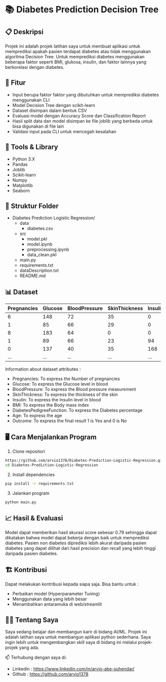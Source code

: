 # 📚 Diabetes Prediction Decision Tree

## 📋 Deskripsi
Projek ini adalah projek latihan saya untuk membuat aplikasi untuk memprediksi apakah pasien terdapat diabetes atau tidak menggunakan algoritma Decision Tree. Untuk memprediksi diabetes menggunakan beberapa faktor seperti BMI, glukosa, insulin, dan faktor lainnya yang berkorelasi dengan diabetes.

## 🚀 Fitur
- Input berupa faktor faktor yang dibutuhkan untuk memprediksi diabetes menggunakan CLI
- Model Decision Tree dengan scikit-learn
- Dataset disimpan dalam bentuk CSV
- Evaluasi model dengan Accuracy Score dan Classification Report
- Hasil split data dan model disimpan ke file joblib yang berbeda untuk bisa digunakan di file lain
- Validasi input pada CLI untuk mencegah kesalahan

## 🧠 Tools & Library
- Python 3.X
- Pandas
- Joblib
- Scikit-learn
- Numpy
- Matplotlib
- Seaborn

## 📁 Struktur Folder
- Diabetes Prediction Logistic Regression/
  - data
      - diabetes.csv
  - src
      - model.pkl
      - model.ipynb
      - preprocessing.ipynb
      - data_clean.pkl
  - main.py
  - requirements.txt
  - dataDescription.txt
  - README.md

 ## 📊 Dataset
| Pregnancies | Glucose     | BloodPressure | SkinThickness | Insulin     | BMI         | DiabetesPedigreeFunction | Age         | Outcome     |
|-------------|-------------|---------------|---------------|-------------|-------------|--------------------------|-------------|-------------|
| 6           | 148         | 72            | 35            | 0           | 33.6        | 0.627                    | 50          | 1           |
| 1           | 85          | 66            | 29            | 0           | 26.6        | 0.351                    | 31          | 0           |
| 8           | 183         | 64            | 0             | 0           | 23.3        | 0.672                    | 32          | 1           |
| 1           | 89          | 66            | 23            | 94          | 28.1        | 0.167                    | 21          | 0           |
| 0           | 137         | 40            | 35            | 168         | 43.1        | 2.288                    | 33          | 1           |
| ...         | ...         | ...           | ...           | ...         | ...         | ...                      | ...         | ...         |

Information about dataset attributes :
- Pregnancies: To express the Number of pregnancies
- Glucose: To express the Glucose level in blood
- BloodPressure: To express the Blood pressure measurement
- SkinThickness: To express the thickness of the skin
- Insulin: To express the Insulin level in blood
- BMI: To express the Body mass index
- DiabetesPedigreeFunction: To express the Diabetes percentage
- Age: To express the age
- Outcome: To express the final result 1 is Yes and 0 is No

## 🖥️ Cara Menjalankan Program
1. Clone repositori
```bash
https://github.com/arvio1378/Diabetes-Prediction-Logistic-Regression.git
cd Diabetes-Prediction-Logistic-Regression
```
2. Install dependencies
```bash
pip install -r requirements.txt
```
3. Jalankan program
```bash
python main.py
```

## 📈 Hasil & Evaluasi
Model dapat memberikan hasil akurasi score sebesar 0.79 sehingga dapat dikatakan bahwa model dapat bekerja dengan baik untuk memprediksi diabetes. Pasien non diabetes diprediksi lebih akurat daripada pasien diabetes yang dapat dilihat dari hasil precision dan recall yang lebih tinggi daripada pasien diabetes.

## 🏗️ Kontribusi
Dapat melakukan kontribusi kepada siapa saja. Bisa bantu untuk :
- Perbaikan model (Hyperparameter Tuning)
- Menggunakan data yang lebih besar
- Menambahkan antaramuka di web/streamlit

## 🧑‍💻 Tentang Saya
Saya sedang belajar dan membangun karir di bidang AI/ML. Projek ini adalah latihan saya untuk membangun aplikasi python sederhana. Saya ingin lebih untuk mengembangkan skill saya di bidang ini melalui projek-projek yang ada.

📫 Terhubung dengan saya di:
- Linkedin : https://www.linkedin.com/in/arvio-abe-suhendar/
- Github : https://github.com/arvio1378
